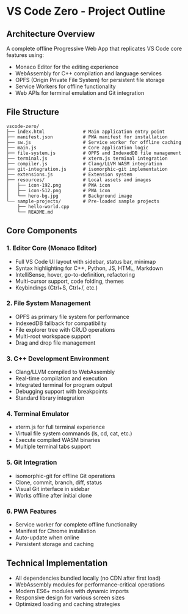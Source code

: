# VS Code Zero - Project Outline

## Architecture Overview
A complete offline Progressive Web App that replicates VS Code core features using:
- Monaco Editor for the editing experience
- WebAssembly for C++ compilation and language services
- OPFS (Origin Private File System) for persistent file storage
- Service Workers for offline functionality
- Web APIs for terminal emulation and Git integration

## File Structure
```
vscode-zero/
├── index.html              # Main application entry point
├── manifest.json           # PWA manifest for installation
├── sw.js                   # Service worker for offline caching
├── main.js                 # Core application logic
├── file-system.js          # OPFS and IndexedDB file management
├── terminal.js             # xterm.js terminal integration
├── compiler.js             # Clang/LLVM WASM integration
├── git-integration.js      # isomorphic-git implementation
├── extensions.js           # Extension system
├── resources/              # Local assets and images
│   ├── icon-192.png        # PWA icon
│   ├── icon-512.png        # PWA icon
│   └── hero-bg.jpg         # Background image
└── sample-projects/        # Pre-loaded sample projects
    ├── hello-world.cpp
    └── README.md
```

## Core Components

### 1. Editor Core (Monaco Editor)
- Full VS Code UI layout with sidebar, status bar, minimap
- Syntax highlighting for C++, Python, JS, HTML, Markdown
- IntelliSense, hover, go-to-definition, refactoring
- Multi-cursor support, code folding, themes
- Keybindings (Ctrl+S, Ctrl+/, etc.)

### 2. File System Management
- OPFS as primary file system for performance
- IndexedDB fallback for compatibility
- File explorer tree with CRUD operations
- Multi-root workspace support
- Drag and drop file management

### 3. C++ Development Environment
- Clang/LLVM compiled to WebAssembly
- Real-time compilation and execution
- Integrated terminal for program output
- Debugging support with breakpoints
- Standard library integration

### 4. Terminal Emulator
- xterm.js for full terminal experience
- Virtual file system commands (ls, cd, cat, etc.)
- Execute compiled WASM binaries
- Multiple terminal tabs support

### 5. Git Integration
- isomorphic-git for offline Git operations
- Clone, commit, branch, diff, status
- Visual Git interface in sidebar
- Works offline after initial clone

### 6. PWA Features
- Service worker for complete offline functionality
- Manifest for Chrome installation
- Auto-update when online
- Persistent storage and caching

## Technical Implementation
- All dependencies bundled locally (no CDN after first load)
- WebAssembly modules for performance-critical operations
- Modern ES6+ modules with dynamic imports
- Responsive design for various screen sizes
- Optimized loading and caching strategies